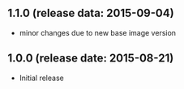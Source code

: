 ## 1.1.0 (release data: 2015-09-04)

 * minor changes due to new base image version

## 1.0.0 (release date: 2015-08-21)

 * Initial release
